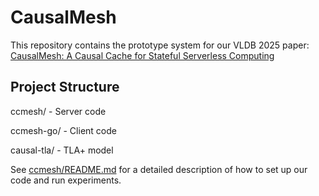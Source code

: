 # CausalMesh

This repository contains the prototype system for our VLDB 2025 paper:
[CausalMesh: A Causal Cache for Stateful Serverless Computing]()


## Project Structure
ccmesh/ - Server code

ccmesh-go/ - Client code

causal-tla/ - TLA+ model

See [ccmesh/README.md](ccmesh/README.md) for a detailed description of how to set up our code and run experiments.